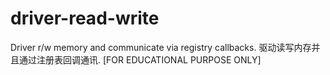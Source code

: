 # driver-read-write
Driver r/w memory and communicate via registry callbacks. 驱动读写内存并且通过注册表回调通讯. [FOR EDUCATIONAL PURPOSE ONLY]
